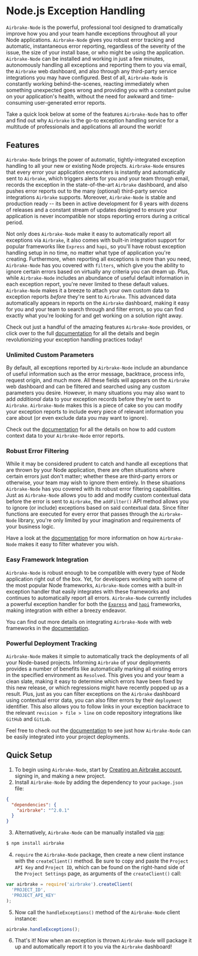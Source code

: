 # Node.js Exception Handling

`Airbrake-Node` is the powerful, professional tool designed to dramatically improve how you and your team handle exceptions throughout all your Node applications.  `Airbrake-Node` gives you robust error tracking and automatic, instantaneous error reporting, regardless of the severity of the issue, the size of your install base, or who might be using the application.  `Airbrake-Node` can be installed and working in just a few minutes, autonomously handling all exceptions and reporting them to you via email, the `Airbrake` web dashboard, and also through any third-party service integrations you may have configured.  Best of all, `Airbrake-Node` is constantly working behind-the-scenes, reacting immediately when something unexpected goes wrong and providing you with a constant pulse on your application's health, without the need for awkward and time-consuming user-generated error reports.

Take a quick look below at some of the features `Airbrake-Node` has to offer and find out why `Airbrake` is the go-to exception handling service for a multitude of professionals and applications all around the world!

## Features

`Airbrake-Node` brings the power of automatic, tightly-integrated exception handling to all your new or existing Node projects.  `Airbrake-Node` ensures that every error your application encounters is instantly and automatically sent to `Airbrake`, which triggers alerts for you and your team through email, records the exception in the state-of-the-art `Airbrake` dashboard, and also pushes error reports out to the many (optional) third-party service integrations `Airbrake` supports.  Moreover, `Airbrake-Node` is stable and production ready --  its been in active development for 6 years with dozens of releases and a constant stream of updates designed to ensure your application is never incompatible nor stops reporting errors during a critical period.

Not only does `Airbrake-Node` make it easy to automatically report all exceptions via `Airbrake`, it also comes with built-in integration support for popular frameworks like `Express` and `hapi`, so you'll have robust exception handling setup in no time, no matter what type of application you're creating.  Furthermore, when reporting all exceptions is more than you need, `Airbrake-Node` has you covered with `filters`, which give you the ability to ignore certain errors based on virtually any criteria you can dream up.  Plus, while `Airbrake-Node` includes an abundance of useful default information in each exception report, you're never limited to these default values.  `Airbrake-Node` makes it a breeze to attach your own custom data to exception reports _before_ they're sent to `Airbrake`.  This advanced data automatically appears in reports on the `Airbrake` dashboard, making it easy for you and your team to search through and filter errors, so you can find exactly what you're looking for and get working on a solution right away.

Check out just a handful of the amazing features `Airbrake-Node` provides, or click over to the full [documentation](https://github.com/airbrake/node-airbrake) for all the details and begin revolutionizing your exception handling practices today!

### Unlimited Custom Parameters

By default, all exceptions reported by `Airbrake-Node` include an abundance of useful information such as the error message, backtrace, process info, request origin, and much more.  All these fields will appears on the `Airbrake` web dashboard and can be filtered and searched using any custom parameters you desire.  However, in many situations you may also want to add _additional_ data to your exception records before they're sent to `Airbrake`.  `Airbrake-Node` makes this is a piece of cake so you can modify your exception reports to include every piece of relevant information you care about (or even exclude data you may want to ignore).

Check out the [documentation](https://github.com/airbrake/node-airbrake#adding-context-to-errors) for all the details on how to add custom context data to your `Airbrake-Node` error reports.

### Robust Error Filtering

While it may be considered prudent to catch and handle all exceptions that are thrown by your Node application, there are often situations where certain errors just don't matter; whether these are third-party errors or otherwise, your team may wish to ignore them entirely.  In these situations `Airbrake-Node` has you covered with its robust error filtering capabilities.  Just as `Airbrake-Node` allows you to add and modify custom contextual data before the error is sent to `Airbrake`, the `addFilter()` API method allows you to ignore (or include) exceptions based on said contextual data.  Since filter functions are executed for every error that passes through the `Airbrake-Node` library, you're only limited by your imagination and requirements of your business logic.

Have a look at the [documentation](https://github.com/airbrake/node-airbrake#filtering-errors) for more information on how `Airbrake-Node` makes it easy to filter whatever you wish.

### Easy Framework Integration

`Airbrake-Node` is robust enough to be compatible with every type of Node application right out of the box.  Yet, for developers working with some of the most popular Node frameworks, `Airbrake-Node` comes with a built-in exception handler that easily integrates with these frameworks and continues to automatically report all errors.  `Airbrake-Node` currently includes a powerful exception handler for both the [`Express`](https://expressjs.com/) and [`hapi`](https://hapijs.com/) frameworks, making integration with either a breezy endeavor.

You can find out more details on integrating `Airbrake-Node` with web frameworks in the [documentation](https://github.com/airbrake/node-airbrake#express-integration).

### Powerful Deployment Tracking

`Airbrake-Node` makes it simple to automatically track the deployments of all your Node-based projects.  Informing `Airbrake` of your deployments provides a number of benefits like automatically marking all existing errors in the specified environment as `Resolved`.  This gives you and your team a clean slate, making it easy to determine which errors have been fixed by this new release, or which regressions might have recently popped up as a result.  Plus, just as you can filter exceptions on the `Airbrake` dashboard using contextual error data, you can also filter errors by their `deployment` identifier.  This also allows you to follow links in your exception backtrace to the relevant `revision > file > line` on code repository integrations like `GitHub` and `GitLab`.

Feel free to check out the [documentation](https://github.com/airbrake/node-airbrake#tracking-deployments) to see just how `Airbrake-Node` can be easily integrated into your  project deployments.

## Quick Setup

1. To begin using `Airbrake-Node`, start by [Creating an Airbrake account](https://airbrake.io/account/new), signing in, and making a new project.
2. Install `Airbrake-Node` by adding the dependency to your `package.json` file:

```json
{
  "dependencies": {
    "airbrake": "^2.0.1"
  }
}
```

3. Alternatively, `Airbrake-Node` can be manually installed via [`npm`](https://www.npmjs.com/):

```bash
$ npm install airbrake
```

4. `require` the `Airbrake-Node` package, then create a new client instance with the `createClient()` method.  Be sure to copy and paste the `Project API Key` and `Project ID`, which can be found on the right-hand side of the `Project Settings` page, as arguments of the `createClient()` call:

```js
var airbrake = require('airbrake').createClient(
  'PROJECT_ID',
  'PROJECT_API_KEY'
);
```

5. Now call the `handleExceptions()` method of the `Airbrake-Node` client instance:

```js
airbrake.handleExceptions();
```

6. That's it!  Now when an exception is thrown `Airbrake-Node` will package it up and automatically report it to you via the `Airbrake` dashboard!